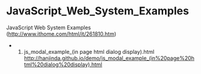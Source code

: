 # JavaScript_Web_System_Examples
JavaScript Web System Examples (http://www.ithome.com/html/it/261810.htm)

- 1. js_modal_example_(in page html dialog display).html
  http://hanjinda.github.io/demo/js_modal_example_(in%20page%20html%20dialog%20display).html
